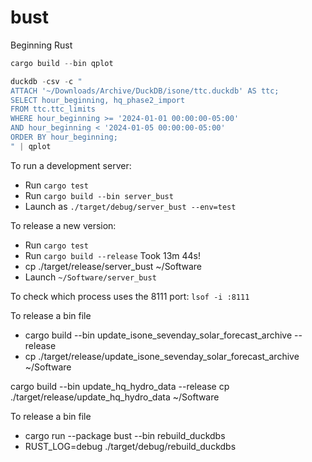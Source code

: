 # bust
Beginning Rust

```rust
cargo build --bin qplot

duckdb -csv -c "
ATTACH '~/Downloads/Archive/DuckDB/isone/ttc.duckdb' AS ttc;
SELECT hour_beginning, hq_phase2_import
FROM ttc.ttc_limits 
WHERE hour_beginning >= '2024-01-01 00:00:00-05:00'
AND hour_beginning < '2024-01-05 00:00:00-05:00'
ORDER BY hour_beginning;
" | qplot 
```



 To run a development server:
 * Run `cargo test`
 * Run `cargo build --bin server_bust`
 * Launch as `./target/debug/server_bust --env=test`

To release a new version:
 * Run `cargo test`
 * Run `cargo build --release`  Took 13m 44s!
 * cp ./target/release/server_bust ~/Software
 * Launch `~/Software/server_bust` 


To check which process uses the 8111 port:
`lsof -i :8111`


To release a bin file
* cargo build --bin update_isone_sevenday_solar_forecast_archive --release 
* cp ./target/release/update_isone_sevenday_solar_forecast_archive ~/Software

cargo build --bin update_hq_hydro_data --release 
cp ./target/release/update_hq_hydro_data ~/Software


To release a bin file
* cargo run --package bust --bin rebuild_duckdbs
* RUST_LOG=debug ./target/debug/rebuild_duckdbs

